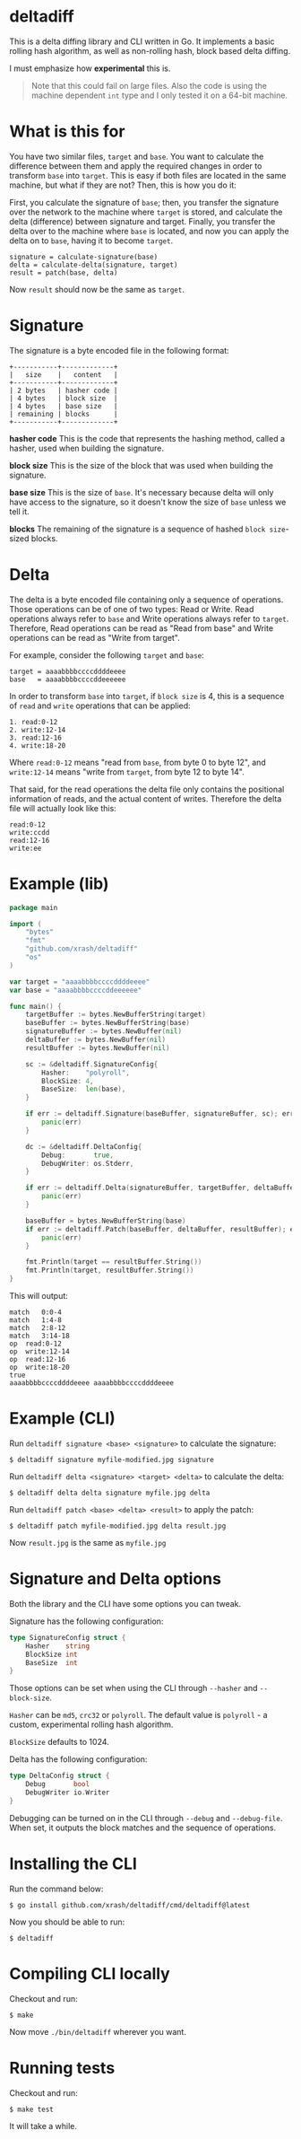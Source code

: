 # deltadiff

This is a delta diffing library and CLI written in Go. It implements a basic rolling hash algorithm, as well as non-rolling hash, block based delta diffing.

I must emphasize how **experimental** this is.

> Note that this could fail on large files. Also the code is using the machine dependent `int` type and I only tested it on a 64-bit machine.

# What is this for

You have two similar files, `target` and `base`. You want to calculate the difference between them and apply the required changes in order to transform `base` into `target`. This is easy if both files are located in the same machine, but what if they are not? Then, this is how you do it:

First, you calculate the signature of `base`; then, you transfer the signature over the network to the machine where `target` is stored, and calculate the delta (difference) between signature and target. Finally, you transfer the delta over to the machine where `base` is located, and now you can apply the delta on to `base`, having it to become `target`.

```
signature = calculate-signature(base)
delta = calculate-delta(signature, target)
result = patch(base, delta)
```

Now `result` should now be the same as `target`.

# Signature

The signature is a byte encoded file in the following format:

```
+-----------+-------------+
|   size    |   content   |
+-----------+-------------+
| 2 bytes   | hasher code |
| 4 bytes   | block size  |
| 4 bytes   | base size   |
| remaining | blocks      |
+-----------+-------------+
```

**hasher code** This is the code that represents the hashing method, called a hasher, used when building the signature.

**block size** This is the size of the block that was used when building the signature.

**base size** This is the size of `base`. It's necessary because delta will only have access to the signature, so it doesn't know the size of `base` unless we tell it.

**blocks** The remaining of the signature is a sequence of hashed `block size`-sized blocks.

# Delta

The delta is a byte encoded file containing only a sequence of operations. Those operations can be of one of two types: Read or Write. Read operations always refer to `base` and Write operations always refer to `target`. Therefore, Read operations can be read as "Read from base" and Write operations can be read as "Write from target".

For example, consider the following `target` and `base`:

```
target = aaaabbbbccccddddeeee
base   = aaaabbbbccccddeeeeee
```

In order to transform `base` into `target`, if `block size` is 4, this is a sequence of `read` and `write` operations that can be applied:

```
1. read:0-12
2. write:12-14
3. read:12-16
4. write:18-20
```

Where `read:0-12` means "read from `base`, from byte 0 to byte 12", and `write:12-14` means "write from `target`, from byte 12 to byte 14".

That said, for the read operations the delta file only contains the positional information of reads, and the actual content of writes. Therefore the delta file will actually look like this:

```
read:0-12
write:ccdd
read:12-16
write:ee
```

# Example (lib)

```go
package main

import (
	"bytes"
	"fmt"
	"github.com/xrash/deltadiff"
	"os"
)

var target = "aaaabbbbccccddddeeee"
var base = "aaaabbbbccccddeeeeee"

func main() {
	targetBuffer := bytes.NewBufferString(target)
	baseBuffer := bytes.NewBufferString(base)
	signatureBuffer := bytes.NewBuffer(nil)
	deltaBuffer := bytes.NewBuffer(nil)
	resultBuffer := bytes.NewBuffer(nil)

	sc := &deltadiff.SignatureConfig{
		Hasher:    "polyroll",
		BlockSize: 4,
		BaseSize:  len(base),
	}

	if err := deltadiff.Signature(baseBuffer, signatureBuffer, sc); err != nil {
		panic(err)
	}

	dc := &deltadiff.DeltaConfig{
		Debug:       true,
		DebugWriter: os.Stderr,
	}

	if err := deltadiff.Delta(signatureBuffer, targetBuffer, deltaBuffer, dc); err != nil {
		panic(err)
	}

	baseBuffer = bytes.NewBufferString(base)
	if err := deltadiff.Patch(baseBuffer, deltaBuffer, resultBuffer); err != nil {
		panic(err)
	}

	fmt.Println(target == resultBuffer.String())
	fmt.Println(target, resultBuffer.String())
}
```

This will output:


```
match	0:0-4
match	1:4-8
match	2:8-12
match	3:14-18
op	read:0-12
op	write:12-14
op	read:12-16
op	write:18-20
true
aaaabbbbccccddddeeee aaaabbbbccccddddeeee
```

# Example (CLI)

Run `deltadiff signature <base> <signature>` to calculate the signature:

```
$ deltadiff signature myfile-modified.jpg signature
```

Run `deltadiff delta <signature> <target> <delta>` to calculate the delta:

```
$ deltadiff delta delta signature myfile.jpg delta
```

Run `deltadiff patch <base> <delta> <result>` to apply the patch:

```
$ deltadiff patch myfile-modified.jpg delta result.jpg
```

Now `result.jpg` is the same as `myfile.jpg`

# Signature and Delta options

Both the library and the CLI have some options you can tweak. 

Signature has the following configuration:

```go
type SignatureConfig struct {
	Hasher    string
	BlockSize int
	BaseSize  int
}
```

Those options can be set when using the CLI through `--hasher` and `--block-size`.

`Hasher` can be `md5`, `crc32` or `polyroll`. The default value is `polyroll` - a custom, experimental rolling hash algorithm.

`BlockSize` defaults to 1024.

Delta has the following configuration:

```go
type DeltaConfig struct {
	Debug       bool
	DebugWriter io.Writer
}
```

Debugging can be turned on in the CLI through `--debug` and `--debug-file`. When set, it outputs the block matches and the sequence of operations.

# Installing the CLI

Run the command below:

```
$ go install github.com/xrash/deltadiff/cmd/deltadiff@latest
```

Now you should be able to run:

```
$ deltadiff
```

# Compiling CLI locally

Checkout and run:

```
$ make
```

Now move `./bin/deltadiff` wherever you want.

# Running tests


Checkout and run:

```
$ make test
```

It will take a while.
